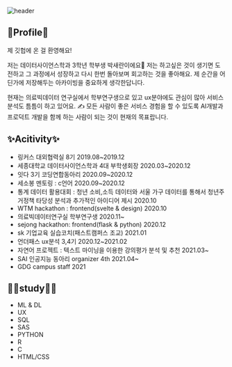 ![header](https://capsule-render.vercel.app/api?type=wave&color=auto&height=300&section=header&text=saeran%&fontSize=90)

## 🐰Profile🐰
제 깃헙에 온 걸 환영해요! 

저는 데이터사이언스학과 3학년 학부생 박새란이에요🙂
저는 하고싶은 것이 생기면 도전하고 그 과정에서 성장하고 다시 한번 돌아보며 회고하는 것을 좋아해요.
제 순간을 어딘가에 저장해두는 아카이빙을 중요하게 생각한답니다. 

현재는 의료빅데이터 연구실에서 학부연구생으로 있고 ux분야에도 관심이 많아 서비스 분석도 틈틈이 하고 있어요. ✍️
모든 사람이 좋은 서비스 경험을 할 수 있도록 AI개발과 프로덕트 개발을 함께 하는 사람이 되는 것이 현재의 목표랍니다.


## ✨Acitivity✨
- 링커스 대외협력실 8기 2019.08~2019.12
- 세종대학교 데이터사이언스학과 4대 부학생회장 2020.03~2020.12
- 잇다 3기 코딩연합동아리 2020.09~2020.12
- 세소봉 멘토링 : c언어 2020.09~2020.12
- 통계 데이터 활용대회 : 청년 소비,소득 데이터와 서울 가구 데이터를 통해서 청년주거정책 타당성 분석과 추가적인 아이디어 제시 2020.10
- WTM hackathon : frontend(svelte & design) 2020.10
- 의료빅데이터연구실 학부연구생 2020.11~
- sejong hackathon: frontend(flask & python) 2020.12
- sk 기업교육 실습코치(패스트캠퍼스 조교)  2021.01
- 언더패스 ux분석 3,4기 2020.12~2021.02
- 자연어 프로젝트 : 텍스트 마이닝을 이용한 강의평가 분석 및 추천 2021.03~
- SAI 인공지능 동아리 organizer 4th 2021.04~
- GDG campus staff 2021
## 👩‍💻study👩‍💻
- ML & DL
- UX
- SQL
- SAS
- PYTHON
- R
- C
- HTML/CSS

